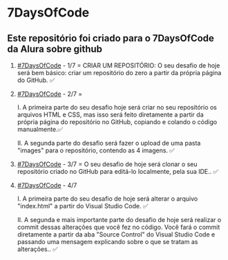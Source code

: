# 7DaysOfCode
## Este repositório foi criado para o 7DaysOfCode da Alura sobre github
  1. [#7DaysOfCode](https://7daysofcode.io/matricula/html-css) - 1/7 = CRIAR UM REPOSITÓRIO: O seu desafio de hoje será bem básico: criar um repositório do zero a partir da própria página do GitHub. ✅

  
  2. [#7DaysOfCode](https://7daysofcode.io/matricula/html-css) - 2/7 =    
          
       I. A primeira parte do seu desafio hoje será criar no seu repositório os arquivos HTML e CSS, mas isso será feito diretamente a partir da própria página do  repositório no GitHub, copiando e colando o código manualmente.✅
       
   
      II. A segunda parte do desafio será fazer o upload de uma pasta "images" para o repositório, contendo as 4 imagens. ✅

  3. [#7DaysOfCode](https://7daysofcode.io/matricula/html-css) - 3/7 = O seu desafio de hoje será clonar o seu repositório criado no GitHub para editá-lo localmente, pela sua IDE.. ✅  
  
  
  4. [#7DaysOfCode](https://7daysofcode.io/matricula/html-css) - 4/7
  
      I. A primeira parte do seu desafio de hoje será alterar o arquivo "index.html" a partir do Visual Studio Code. ✅
       
      II. A segunda e mais importante parte do desafio de hoje será realizar o commit dessas alterações que você fez no código. Você fará o commit diretamente a partir da aba "Source Control" do Visual Studio Code e passando uma mensagem explicando sobre o que se tratam as alterações.. ✅

